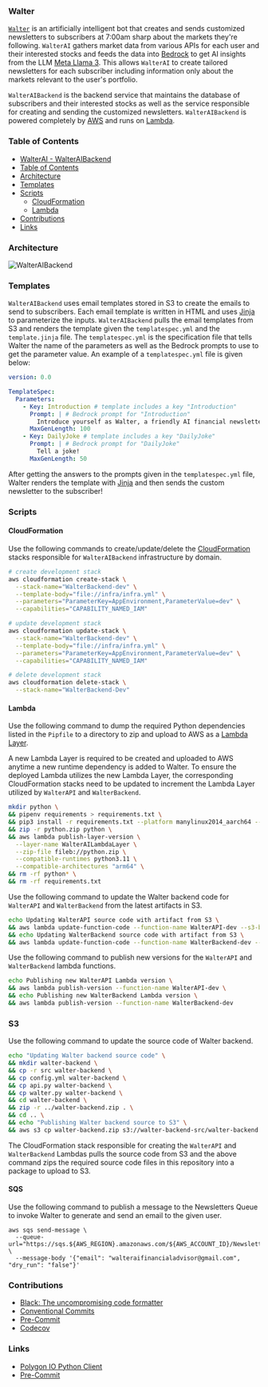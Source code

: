 ### Walter

[`Walter`](`https://walterai.io`) is an artificially intelligent bot that creates and sends customized newsletters to subscribers at 7:00am sharp about the markets they're following. `WalterAI` gathers market data from various APIs for each user and their interested stocks and feeds the data into [Bedrock](https://aws.amazon.com/bedrock/) to get AI insights from the LLM [Meta Llama 3](https://ai.meta.com/blog/meta-llama-3/). This allows `WalterAI` to create tailored newsletters for each subscriber including information only about the markets relevant to the user's portfolio.

`WalterAIBackend` is the backend service that maintains the database of subscribers and their interested stocks as well as the service responsible for creating and sending the customized newsletters. `WalterAIBackend` is powered completely by [AWS](https://aws.amazon.com/) and runs on [Lambda](https://aws.amazon.com/lambda/). 

### Table of Contents

- [WalterAI - WalterAIBackend](#walterai---walteraibackend)
- [Table of Contents](#table-of-contents)
- [Architecture](#architecture)
- [Templates](#templates)
- [Scripts](#scripts)
  - [CloudFormation](#cloudformation)
  - [Lambda](#lambda)
- [Contributions](#contributions)
- [Links](#links)

### Architecture

![WalterAIBackend](https://github.com/user-attachments/assets/d8441a55-84d6-41de-9199-7c70e7b034fc)

### Templates

`WalterAIBackend` uses email templates stored in S3 to create the emails to send to subscribers. Each email template is written in HTML and uses [Jinja](https://jinja.palletsprojects.com/en/3.1.x/api/) to parameterize the inputs. `WalterAIBackend` pulls the email templates from S3 and renders the template given the `templatespec.yml` and the `template.jinja` file. The `templatespec.yml` is the specification file that tells Walter the name of the parameters as well as the Bedrock prompts to use to get the parameter value. An example of a `templatespec.yml` file is given below:

```yaml
version: 0.0

TemplateSpec:
  Parameters:
    - Key: Introduction # template includes a key "Introduction"
      Prompt: | # Bedrock prompt for "Introduction" 
        Introduce yourself as Walter, a friendly AI financial newsletter bot
      MaxGenLength: 100
    - Key: DailyJoke # template includes a key "DailyJoke"
      Prompt: | # Bedrock prompt for "DailyJoke"
        Tell a joke!
      MaxGenLength: 50
```

After getting the answers to the prompts given in the `templatespec.yml` file, Walter renders the template with 
[Jinja](https://jinja.palletsprojects.com/en/3.1.x/api/) and then sends the custom newsletter to the subscriber!

### Scripts

#### CloudFormation

Use the following commands to create/update/delete the [CloudFormation](https://aws.amazon.com/cloudformation/) stacks responsible for `WalterAIBackend` infrastructure by domain.

```bash
# create development stack
aws cloudformation create-stack \
  --stack-name="WalterBackend-dev" \
  --template-body="file://infra/infra.yml" \
  --parameters="ParameterKey=AppEnvironment,ParameterValue=dev" \
  --capabilities="CAPABILITY_NAMED_IAM"

# update development stack
aws cloudformation update-stack \
  --stack-name="WalterBackend-dev" \
  --template-body="file://infra/infra.yml" \
  --parameters="ParameterKey=AppEnvironment,ParameterValue=dev" \
  --capabilities="CAPABILITY_NAMED_IAM"

# delete development stack
aws cloudformation delete-stack \
  --stack-name="WalterBackend-Dev"
```

#### Lambda

Use the following command to dump the required Python dependencies listed in the `Pipfile` to a directory to zip and upload to AWS as a [Lambda Layer](https://docs.aws.amazon.com/lambda/latest/dg/chapter-layers.html).

A new Lambda Layer is required to be created and uploaded to AWS anytime a new runtime dependency is added to Walter. To ensure the deployed Lambda utilizes the new Lambda Layer, the corresponding CloudFormation stacks need to be updated to increment the Lambda Layer utilized by `WalterAPI` and `WalterBackend`. 

```bash
mkdir python \
&& pipenv requirements > requirements.txt \
&& pip3 install -r requirements.txt --platform manylinux2014_aarch64 --target ./python --only-binary=:all: --upgrade \
&& zip -r python.zip python \
&& aws lambda publish-layer-version \
  --layer-name WalterAILambdaLayer \
  --zip-file fileb://python.zip \
  --compatible-runtimes python3.11 \
  --compatible-architectures "arm64" \
&& rm -rf python* \
&& rm -rf requirements.txt
```

Use the following command to update the Walter backend code for `WalterAPI` and `WalterBackend` from the latest artifacts in S3.

```bash
echo Updating WalterAPI source code with artifact from S3 \
&& aws lambda update-function-code --function-name WalterAPI-dev --s3-bucket walter-backend-src --s3-key walter-backend.zip \
&& echo Updating WalterBackend source code with artifact from S3 \
&& aws lambda update-function-code --function-name WalterBackend-dev --s3-bucket walter-backend-src --s3-key walter-backend.zip
```

Use the following command to publish new versions for the `WalterAPI` and `WalterBackend` lambda functions. 

```bash
echo Publishing new WalterAPI Lambda version \
&& aws lambda publish-version --function-name WalterAPI-dev \
&& echo Publishing new WalterBackend Lambda version \
&& aws lambda publish-version --function-name WalterBackend-dev
```

### S3

Use the following command to update the source code of Walter backend.

```bash
echo "Updating Walter backend source code" \
&& mkdir walter-backend \
&& cp -r src walter-backend \
&& cp config.yml walter-backend \
&& cp api.py walter-backend \
&& cp walter.py walter-backend \
&& cd walter-backend \
&& zip -r ../walter-backend.zip . \
&& cd .. \
&& echo "Publishing Walter backend source to S3" \
&& aws s3 cp walter-backend.zip s3://walter-backend-src/walter-backend.zip
```
The CloudFormation stack responsible for creating the `WalterAPI` and `WalterBackend` Lambdas pulls the source  code
from S3 and the above command zips the required source code files in this repository into a package to upload to S3. 

#### SQS

Use the following command to publish a message to the Newsletters Queue to invoke Walter to generate and send an email to the given user.

```
aws sqs send-message \
  --queue-url="https://sqs.${AWS_REGION}.amazonaws.com/${AWS_ACCOUNT_ID}/NewsletterQueue-${DOMAIN}" \
  --message-body '{"email": "walteraifinancialadvisor@gmail.com", "dry_run": "false"}'
```

### Contributions

* [Black: The uncompromising code formatter](https://black.readthedocs.io/en/stable/)
* [Conventional Commits](https://www.conventionalcommits.org/en/v1.0.0/)
* [Pre-Commit](https://github.com/pre-commit/pre-commit)
* [Codecov](https://about.codecov.io/)


### Links

* [Polygon IO Python Client](https://github.com/polygon-io/client-python)
* [Pre-Commit](https://github.com/pre-commit/pre-commit)
